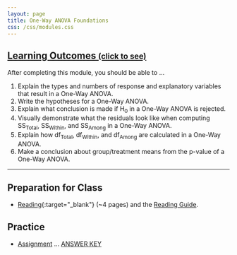 ```yaml
---
layout: page
title: One-Way ANOVA Foundations
css: /css/modules.css
---
```


<div class="panel-group-ILOs">
  <div class="panel panel-default">
    <div class="panel-heading">
      <h2 class="panel-title">
        <a data-toggle="collapse" href="#ILOs">Learning Outcomes <small>(click to see)</small></a>
      </h2>
    </div>
    <div id="ILOs" class="panel-collapse collapse">
      <div class="panel-body">
<p>After completing this module, you should be able to ...</p>

<ol>
  <li>Explain the types and numbers of response and explanatory variables that result in a One-Way ANOVA.</li>
  <li>Write the hypotheses for a One-Way ANOVA.</li>
  <li>Explain what conclusion is made if H<sub>0</sub> in a One-Way ANOVA is rejected.</li>
  <li>Visually demonstrate what the residuals look like when computing SS<sub>Total</sub>, SS<sub>Within</sub>, and SS<sub>Among</sub> in a One-Way ANOVA.</li>
  <li>Explain how df<sub>Total</sub>, df<sub>Within</sub>, and df<sub>Among</sub> are calculated in a One-Way ANOVA.</li>
  <li>Make a conclusion about group/treatment means from the p-value of a One-Way ANOVA.</li>
</ol>
      </div>
    </div>
  </div>
</div>

----

## Preparation for Class

* [Reading](http://derekogle.com/Book207/ANOVA1Foundations.html){:target="_blank"} (~4 pages) and the [Reading Guide](prep/ANOVA1Foundations).

## Practice

* [Assignment](ce/ANOVA1Foundations_CE1) ... [ANSWER KEY](cex/KEY_ANOVA1Foundations_CE)
